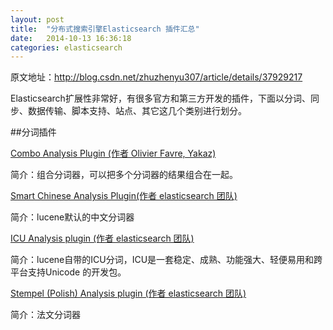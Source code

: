 ```yaml
---
layout: post
title:  "分布式搜索引擎Elasticsearch 插件汇总"
date:   2014-10-13 16:36:18
categories: elasticsearch
---
```


原文地址：http://blog.csdn.net/zhuzhenyu307/article/details/37929217

Elasticsearch扩展性非常好，有很多官方和第三方开发的插件，下面以分词、同步、数据传输、脚本支持、站点、其它这几个类别进行划分。

##分词插件

[Combo Analysis Plugin (作者 Olivier Favre, Yakaz)](https://github.com/yakaz/elasticsearch-analysis-combo/)

简介：组合分词器，可以把多个分词器的结果组合在一起。

[Smart Chinese Analysis Plugin(作者 elasticsearch 团队)](https://github.com/elasticsearch/elasticsearch-analysis-smartcn)

简介：lucene默认的中文分词器

[ICU Analysis plugin (作者 elasticsearch 团队)](https://github.com/elasticsearch/elasticsearch-analysis-icu)

简介：lucene自带的ICU分词，ICU是一套稳定、成熟、功能强大、轻便易用和跨平台支持Unicode 的开发包。

[Stempel (Polish) Analysis plugin (作者 elasticsearch 团队)](https://github.com/elasticsearch/elasticsearch-analysis-stempel)

简介：法文分词器